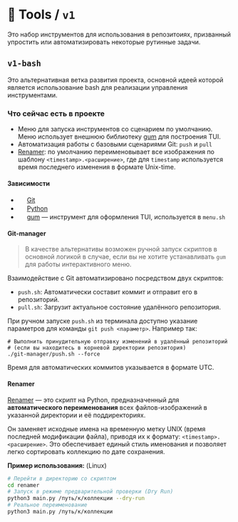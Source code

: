 # 📁 Tools / `v1`

Это набор инструментов для использования в репозитоиях, призванный упростить или автоматизировать некоторые рутинные задачи.

## `v1-bash`

Это альтернативная ветка развития проекта, основной идеей которой является использование bash для реализации управления инструментами.

### Что сейчас есть в проекте

- Меню для запуска инструментов со сценарием по умолчанию. Меню использует внешнюю библиотеку [gum](https://github.com/charmbracelet/gum) для построения TUI.
- Автоматизация работы с базовыми сценариями Git: `push` и `pull`
- [Renamer](renamer/README.md): по умолчанию переименовывает все изображения по шаблону `<timestamp>.<расширение>`, где для `timestamp` используется время последнего изменения в формате Unix-time.

#### Зависимости

- <img src="https://www.svgrepo.com/show/303548/git-icon-logo.svg" width="16" height="16"> [Git](https://git-scm.com)
- <img src="https://www.svgrepo.com/show/452091/python.svg" width="16" height="16"> [Python](https://www.python.org)
- <img src="https://avatars.githubusercontent.com/u/57376114?s=48&v=4" width="16" height="16"> [gum](https://github.com/charmbracelet/gum) — инструмент для оформления TUI, используется в `menu.sh`

#### Git-manager

>В качестве альтернативы возможен ручной запуск скриптов в основной логикой в случае, если вы не хотите устанавливать `gum` для работы интерактивного меню.

Взаимодействие с Git автоматизировано посредством двух скриптов:
- `push.sh`: Автоматически составит коммит и отправит его в репозиторий.
- `pull.sh`: Загрузит актуальное состояние удалённого репозитория.

При ручном запуске `push.sh` из терминала доступно указание параметров для команды `git push <параметр>`. Например так:
```shell
# Выполнить принудительную отправку изменений в удалённый репозиторий
# (если вы находитесь в корневой директории репозитория)
./git-manager/push.sh --force
```
Время для автоматических коммитов указывается в формате UTC.

#### Renamer

[Renamer](renamer/README.md) — это скрипт на Python, предназначенный для **автоматического переименования** всех файлов-изображений в указанной директории и её поддиректориях.

Он заменяет исходные имена на временную метку UNIX (время последней модификации файла), приводя их к формату: `<timestamp>.<расширение>`. Это обеспечивает единый стиль именования и позволяет легко сортировать коллекцию по дате сохранения.

**Пример использования:** (Linux)
```bash
# Перейти в директорию со скриптом
cd renamer
# Запуск в режиме предварительной проверки (Dry Run)
python3 main.py /путь/к/коллекции --dry-run
# Реальное переименование
python3 main.py /путь/к/коллекции
```
